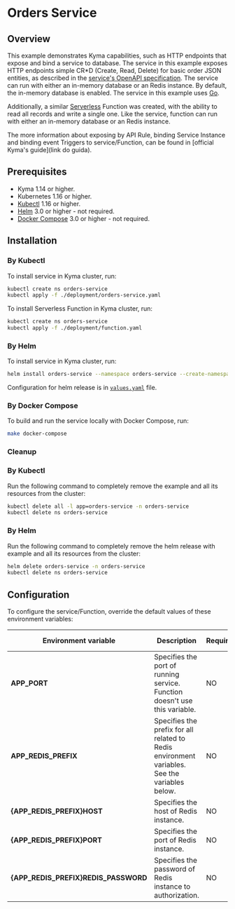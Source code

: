 # Orders Service

## Overview

This example demonstrates Kyma capabilities, such as HTTP endpoints that expose and bind a service to database. The service in this example exposes HTTP endpoints simple CR*D (Create, Read, Delete) for basic order JSON entities, as described in the [service's OpenAPI specification](docs/openapi.yaml). The service can run with either an in-memory database or an Redis instance. By default, the in-memory database is enabled. The service in this example uses [Go](http://golang.org).

Additionally, a similar [Serverless](https://kyma-project.io/docs/components/serverless/) Function was created, with the ability to read all records and write a single one. Like the service, function can run with either an in-memory database or an Redis instance.

The more information about exposing by API Rule, binding Service Instance and binding event Triggers to service/Function, can be found in [official Kyma's guide](link do guida).

## Prerequisites

- Kyma 1.14 or higher.
- Kubernetes 1.16 or higher.
- [Kubectl](https://kubernetes.io/docs/reference/kubectl/kubectl/) 1.16 or higher.
- [Helm](https://helm.sh/) 3.0 or higher - not required.
- [Docker Compose](https://docs.docker.com/compose/) 3.0 or higher - not required.

## Installation

### By Kubectl

To install service in Kyma cluster, run:

```bash
kubectl create ns orders-service
kubectl apply -f ./deployment/orders-service.yaml
```

To install Serverless Function in Kyma cluster, run:

```bash
kubectl create ns orders-service
kubectl apply -f ./deployment/function.yaml
```

### By Helm

To install service in Kyma cluster, run:

```bash
helm install orders-service --namespace orders-service --create-namespace --timeout 60s --wait ./chart
```

Configuration for helm release is in [`values.yaml`](./chart/values.yaml) file.

### By Docker Compose

To build and run the service locally with Docker Compose, run:

```bash
make docker-compose
```

### Cleanup

### By Kubectl

Run the following command to completely remove the example and all its resources from the cluster:

```bash
kubectl delete all -l app=orders-service -n orders-service
kubectl delete ns orders-service
```

### By Helm

Run the following command to completely remove the helm release with example and all its resources from the cluster:

```bash
helm delete orders-service -n orders-service
kubectl delete ns orders-service
```

## Configuration

To configure the service/Function, override the default values of these environment variables:

| Environment variable | Description                                                                   | Required   | Default value |
| ---------------------- | ----------------------------------------------------------------------------- | ------ | ------------- |
| **APP_PORT**       | Specifies the port of running service. Function doesn't use this variable. | NO | `8080`           |
| **APP_REDIS_PREFIX**       | Specifies the prefix for all related to Redis environment variables. See the variables below. | NO | `REDIS_`           |
| **{APP_REDIS_PREFIX}HOST**       | Specifies the host of Redis instance.                       | NO | `nil`            |
| **{APP_REDIS_PREFIX}PORT**       | Specifies the port of Redis instance.                       | NO | `nil`            |
| **{APP_REDIS_PREFIX}REDIS_PASSWORD**       | Specifies the password of Redis instance to authorization.                       | NO | `nil`            |

